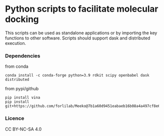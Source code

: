 # Python scripts to facilitate molecular docking

This scripts can be used as standalone applications or by importing the key functions to other software. Scripts should support dask and distributed execution.

### Dependencies

from conda
```
conda install -c conda-forge python=3.9 rdkit scipy openbabel dask distributed
```

from pypi/github
```
pip install vina
pip install git+https://github.com/forlilab/Meeko@7b1a60d9451eabaeb16b08a4a497cf8e695acc63
```

### Licence
CC BY-NC-SA 4.0
